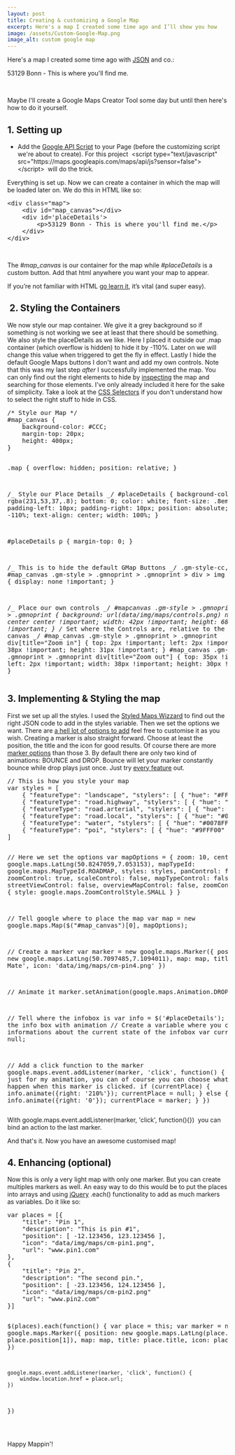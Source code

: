 ```yaml
---
layout: post
title: Creating & customizing a Google Map
excerpt: Here's a map I created some time ago and I’ll show you how
image: /assets/Custom-Google-Map.png
image_alt: custom google map
---
```


<p>Here's a map I created some time ago with <a href="http://json.org/" target="_blank">JSON</a> and co.:</p>
<div class="map">
<div id="map_canvas"></div>
<div id="placeDetails">53129 Bonn - This is where you'll find me.</div>
</div>
<p>&nbsp;</p>
<p>Maybe I'll create a Google Maps Creator Tool some day but until then here's how to do it yourself.</p>
<h2>1. Setting up</h2>
<ul>
<li>Add the <a href="https://developers.google.com/maps/documentation/javascript/tutorial" target="_blank">Google API Script</a> to your Page (before the customizing script we're about to create). For this project  <span class="lang:xhtml decode:true crayon-inline ">&lt;script type="text/javascript" src="https://maps.googleapis.com/maps/api/js?sensor=false"&gt;&lt;/script&gt;</span>  will do the trick.</li>
</ul>
<p>Everything is set up. Now we can create a container in which the map will be loaded later on. We do this in HTML like so:</p>
<pre class="lang:xhtml decode:true ">&lt;div class="map"&gt;
    &lt;div id="map_canvas"&gt;&lt;/div&gt;
    &lt;div id='placeDetails'&gt;
        &lt;p&gt;53129 Bonn - This is where you'll find me.&lt;/p&gt;
    &lt;/div&gt;
&lt;/div&gt;</pre>
<p>&nbsp;</p>
<p>The <em>#map_canvas</em> is our container for the map while <em>#placeDetails</em> is a custom button. Add that html anywhere you want your map to appear.</p>
<p>If you’re not familiar with HTML <a href="https://developer.mozilla.org/en-US/Learn/HTML" target="_blank">go learn it</a>, it’s vital (and super easy).</p>
<h2> 2. Styling the Containers</h2>
<p>We now style our map container. We give it a grey background so if something is not working we see at least that there should be something. We also style the placeDetails as we like. Here I placed it outside our .map container (which overflow is hidden) to hide it by -110%. Later on we will change this value when triggered to get the fly in effect. Lastly I hide the default Google Maps buttons I don't want and add my own controls. Note that this was my last step <em>after</em> I successfully implemented the map. You can only find out the right elements to hide by <a href="https://developer.chrome.com/devtools/docs/dom-and-styles" target="_blank">inspecting</a> the map and searching for those elements. I've only already included it here for the sake of simplicity. Take a look at the <a href="http://www.w3.org/TR/CSS21/selector.html" target="_blank">CSS Selectors</a> if you don't understand how to select the right stuff to hide in CSS.</p>
<pre class="lang:css decode:true">/* Style our Map */
#map_canvas {
    background-color: #CCC;
    margin-top: 20px;
    height: 400px;
}

.map {
overflow: hidden;
position: relative;
}

/_ Style our Place Details _/
#placeDetails {
background-color: rgba(231,53,37,.8);
bottom: 0;
color: white;
font-size: .8em;
padding-left: 10px;
padding-right: 10px;
position: absolute;
right: -110%;
text-align: center;
width: 100%;
}

#placeDetails p {
margin-top: 0;
}

/_ This is to hide the default GMap Buttons _/
.gm-style-cc, #map_canvas .gm-style &gt; .gmnoprint &gt; .gmnoprint &gt; div &gt; img {
display: none !important;
}

/_ Place our own controls _/
#map*canvas .gm-style &gt; .gmnoprint &gt; .gmnoprint {
background: url(data/img/maps/controls.png) no-repeat center center !important; width: 42px !important; height: 68px !important;
}
/* Set where the Controls are, relative to the map canvas \_/
#map_canvas .gm-style &gt; .gmnoprint &gt; .gmnoprint div[title="Zoom in"] { top: 2px !important; left: 2px !important; width: 38px !important; height: 31px !important; }
#map_canvas .gm-style &gt; .gmnoprint &gt; .gmnoprint div[title="Zoom out"] { top: 35px !important; left: 2px !important; width: 38px !important; height: 30px !important; }</pre>

<h2>3. Implementing &amp; Styling the map</h2>
<p>First we set up all the styles. I used the <a href="http://googlemaps.github.io/js-samples/styledmaps/wizard/index.html" target="_blank">Styled Maps Wizzard</a> to find out the right JSON code to add in the styles variable. Then we set the options we want. There are <a href="https://developers.google.com/maps/documentation/javascript/reference?csw=1#MapOptions" target="_blank">a hell lot of options to add</a> feel free to customise it as you wish. Creating a marker is also straight forward. Choose at least the position, the title and the icon for good results. Of course there are more <a href="https://developers.google.com/maps/documentation/javascript/reference?csw=1#MarkerOptions" target="_blank">marker options</a> than those 3. By default there are only two kind of animations: BOUNCE and DROP. Bounce will let your marker constantly bounce while drop plays just once. Just try <a href="https://developers.google.com/maps/documentation/javascript/reference">every feature</a> out.</p>
<pre class="lang:js decode:true ">// This is how you style your map
var styles = [
    { "featureType": "landscape", "stylers": [ { "hue": "#FFA800" }, { "saturation": -100 }, { "lightness": 0 }, { "gamma": 1 } ] },
    { "featureType": "road.highway", "stylers": [ { "hue": "#000000" }, { "saturation": -100 }, { "lightness": 0 }, { "gamma": 1 } ] },
    { "featureType": "road.arterial", "stylers": [ { "hue": "#FBFF00" }, { "saturation": -100 }, { "lightness": 0 }, { "gamma": 1 } ] },
    { "featureType": "road.local", "stylers": [ { "hue": "#00FFFD" }, { "saturation": -100 }, { "lightness": 0 }, { "gamma": 1 } ] },
    { "featureType": "water", "stylers": [ { "hue": "#0078FF" }, { "saturation": -22 }, { "lightness": 0 }, { "gamma": 1 } ] },
    { "featureType": "poi", "stylers": [ { "hue": "#9FFF00" }, { "saturation": -28.400000000000006 }, { "lightness": 0 }, { "gamma": 1 } ]}
]

// Here we set the options
var mapOptions = {
zoom: 10,
center: new google.maps.LatLng(50.8247059,7.053153),
mapTypeId: google.maps.MapTypeId.ROADMAP,
styles: styles,
panControl: false,
zoomControl: true,
scaleControl: false,
mapTypeControl: false,
streetViewControl: false,
overviewMapControl: false,
zoomControlOptions: {
style: google.maps.ZoomControlStyle.SMALL
}
}

// Tell google where to place the map
var map = new google.maps.Map(\$("#map_canvas")[0], mapOptions);

// Create a marker
var marker = new google.maps.Marker({
position: new google.maps.LatLng(50.7097485,7.1094011),
map: map,
title: 'Creative Mate',
icon: 'data/img/maps/cm-pin4.png'
})

// Animate it
marker.setAnimation(google.maps.Animation.DROP)

// Tell where the infobox is
var info = \$('#placeDetails');
// Create the info box with animation
// Create a variable where you can store informations about the current state of the infobox
var currentPlace = null;

// Add a click function to the marker
google.maps.event.addListener(marker, 'click', function() {
// This is just for my animation, you can of course you can choose whatever to happen when this marker is clicked.
if (currentPlace) {
info.animate({right: '210%'});
currentPlace = null;
} else {
info.animate({right: '0'});
currentPlace = marker;
}
})</pre>

<p>With <span class="lang:js decode:true crayon-inline ">google.maps.event.addListener(marker, 'click', function(){})</span>  you can bind an action to the last marker.</p>
<p>And that's it. Now you have an awesome customised map!</p>
<h2>4. Enhancing (optional)</h2>
<p>Now this is only a very light map with only one marker. But you can create multiples markers as well. An easy way to do this would be to put the places into arrays and using <a href="https://jquery.com/">jQuery</a> .each() functionality to add as much markers as variables. Do it like so:</p>
<pre class="lang:js decode:true ">var places = [{
    "title": "Pin 1",
    "description": "This is pin #1",
    "position": [ -12.123456, 123.123456 ],
    "icon": "data/img/maps/cm-pin1.png",
    "url": "www.pin1.com"
},
{
    "title": "Pin 2",
    "description": "The second pin.",
    "position": [ -23.123456, 124.123456 ],
    "icon": "data/img/maps/cm-pin2.png"
    "url": "www.pin2.com"
}]

\$(places).each(function() {
var place = this;
var marker = new google.maps.Marker({
position: new google.maps.LatLng(place.position[0], place.position[1]),
map: map,
title: place.title,
icon: place.icon,
})

    google.maps.event.addListener(marker, 'click', function() {
        window.location.href = place.url;
    })

})</pre>

<p>&nbsp;</p>
<p>Happy Mappin'!</p>
